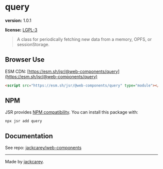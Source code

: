 # query

**version:** 1.0.1

**license:** [LGPL-3](https://www.tldrlegal.com/search?query=LGPL-3)

> A class for periodically fetching new data from a memory, OPFS, or sessionStorage.

## Browser Use

ESM CDN: [https://esm.sh/jsr/@web-components/query](https://esm.sh/jsr/@web-components/query)

```html
<script src="https://esm.sh/jsr/@web-components/query" type="module"></script>
```

## NPM

JSR provides [NPM compatibility](https://jsr.io/docs/npm-compatibility). You can install this package with:

```
npx jsr add query
```

## Documentation

See repo: [jackcarey/web-components](https://github.com/jackcarey/web-components)

---

Made by [jackcarey](https://jackcarey.co.uk).
